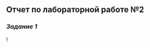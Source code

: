 ## Отчет по лабораторной работе №2
### *Задание 1*
! [](https://github.com/JuSmiJu/laba/blob/master/lab2/photo/1.jpg)
